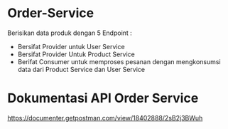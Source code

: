 
# Order-Service 

Berisikan data produk dengan 5 Endpoint :

- Bersifat Provider untuk User Service
- Bersifat Provider Untuk Product Service
- Berifat Consumer untuk memproses pesanan dengan mengkonsumsi data dari Product Service dan User Service

# Dokumentasi API Order Service
https://documenter.getpostman.com/view/18402888/2sB2j3BWuh 
